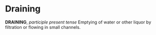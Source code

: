 # Draining

**DRAINING**, _participle present tense_ Emptying of water or other liquor by filtration or flowing in small channels.